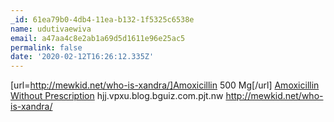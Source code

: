 ```yaml
---
_id: 61ea79b0-4db4-11ea-b132-1f5325c6538e
name: udutivaewiva
email: a47aa4c8e2ab1a69d5d1611e96e25ac5
permalink: false
date: '2020-02-12T16:26:12.335Z'
---
```

[url=http://mewkid.net/who-is-xandra/]Amoxicillin 500 Mg[/url] <a href="http://mewkid.net/who-is-xandra/">Amoxicillin Without Prescription</a> hjj.vpxu.blog.bguiz.com.pjt.nw http://mewkid.net/who-is-xandra/
